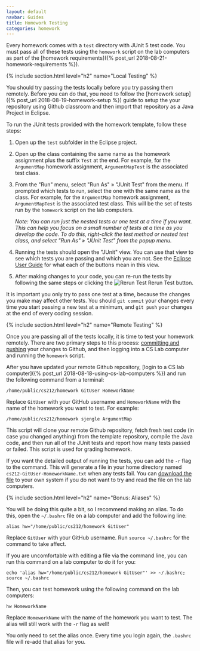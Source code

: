 ```yaml
---
layout: default
navbar: Guides
title: Homework Testing
categories: homework
---
```


Every homework comes with a `test` directory with JUnit 5 test code. You must pass all of these tests using the `homework` script on the lab computers as part of the [homework requirements]({% post_url 2018-08-21-homework-requirements %}).

{% include section.html level="h2" name="Local Testing" %}

You should try passing the tests locally before you try passing them remotely. Before you can do that, you need to follow the [homework setup]({% post_url 2018-08-19-homework-setup %}) guide to setup the your repository using Github classroom and then import that repository as a Java Project in Eclipse.

To run the JUnit tests provided with the homework template, follow these steps:

  1. Open up the `test` subfolder in the Eclipse project.

  2. Open up the class containing the same name as the homework assignment plus the suffix `Test` at the end. For example, for the `ArgumentMap` homework assignment, `ArgumentMapTest` is the associated test class.

  3. From the "Run" menu, select "Run As" &raquo; "JUnit Test" from the menu. If prompted which tests to run, select the one with the same name as the class. For example, for the `ArgumentMap` homework assignment, `ArgumentMapTest` is the associated test class. This will be the set of tests run by the `homework` script on the lab computers.

      *Note: You can run just the nested tests or one test at a time if you want. This can help you focus on a small number of tests at a time as you develop the code. To do this, right-click the test method or nested test class, and select "Run As" &raquo; "JUnit Test" from the popup menu.*

  4. Running the tests should open the "JUnit" view. You can use that view to see which tests you are passing and which you are not. See the [Eclipse User Guide](http://help.eclipse.org/photon/topic/org.eclipse.jdt.doc.user/reference/views/ref-view-junit.htm) for what each of the buttons mean in this view.

  5. After making changes to your code, you can re-run the tests by following the same steps or clicking the <img alt="Rerun Test" src="http://help.eclipse.org/photon/topic/org.eclipse.jdt.doc.user/images/org.eclipse.jdt.junit/elcl16/relaunch.png"> Rerun Test button.

It is important you only try to pass one test at a time, because the changes you make may affect other tests. You should `git commit` your changes every time you start passing a new test at a minimum, and `git push` your changes at the end of every coding session.

{% include section.html level="h2" name="Remote Testing" %}

Once you are passing all of the tests locally, it is time to test your homework remotely. There are two primary steps to this process: [committing and pushing](http://wiki.eclipse.org/EGit/User_Guide#Committing_Changes) your changes to Github, and then logging into a CS Lab computer and running the `homework` script.

After you have updated your remote Github repository, [login to a CS lab computer]({% post_url 2018-08-18-using-cs-lab-computers %}) and run the following command from a terminal:

```
/home/public/cs212/homework GitUser HomeworkName
```

Replace `GitUser` with your GitHub username and `HomeworkName` with the name of the homework you want to test. For example:

```
/home/public/cs212/homework sjengle ArgumentMap
```

This script will clone your remote Github repository, fetch fresh test code (in case you changed anything) from the template repository, compile the Java code, and then run all of the JUnit tests and report how many tests passed or failed. This script is used for grading homework.

If you want the detailed output of running the tests, you can add the `-r` flag to the command. This will generate a file in your home directory named `cs212-GitUser-HomeworkName.txt` when any tests fail. You can [download the file](https://www.cs.usfca.edu/support.html#ftp) to your own system if you do not want to try and read the file on the lab computers.

{% include section.html level="h2" name="Bonus: Aliases" %}

You will be doing this quite a bit, so I recommend making an alias. To do this, open the `~/.bashrc` file on a lab computer and add the following line:

```
alias hw="/home/public/cs212/homework GitUser"
```

Replace `GitUser` with your GitHub username. Run `source ~/.bashrc` for the command to take affect.

If you are uncomfortable with editing a file via the command line, you can run this command on a lab computer to do it for you:

```
echo 'alias hw="/home/public/cs212/homework GitUser"' >> ~/.bashrc; source ~/.bashrc
```

Then, you can test homework using the following command on the lab computers:

```
hw HomeworkName
```

Replace `HomeworkName` with the name of the homework you want to test. The alias will still work with the `-r` flag as well!

You only need to set the alias once. Every time you login again, the `.bashrc` file will re-add that alias for you.
